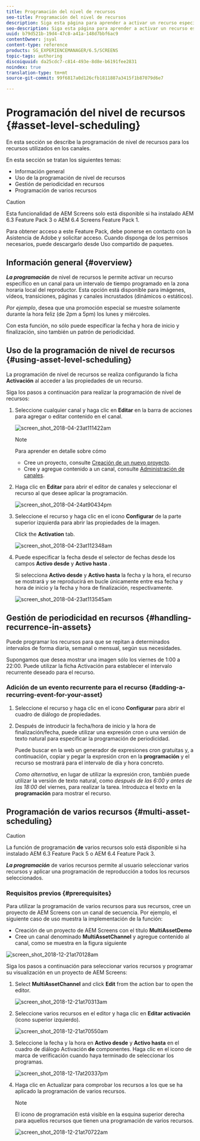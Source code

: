 ```yaml
---
title: Programación del nivel de recursos
seo-title: Programación del nivel de recursos
description: Siga esta página para aprender a activar un recurso específico en un canal durante un intervalo de tiempo programado en la zona horaria local del reproductor.
seo-description: Siga esta página para aprender a activar un recurso específico en un canal durante un intervalo de tiempo programado en la zona horaria local del reproductor.
uuid: b79d521b-19d4-47c8-a41a-148d7bbf6ac9
contentOwner: jsyal
content-type: reference
products: SG_EXPERIENCEMANAGER/6.5/SCREENS
topic-tags: authoring
discoiquuid: da25cdc7-c814-493e-8d8e-b6191fee2831
noindex: true
translation-type: tm+mt
source-git-commit: 99f6817a0d126cfb1811887a3415f1b87079d6e7

---
```



# Programación del nivel de recursos {#asset-level-scheduling}

En esta sección se describe la programación de nivel de recursos para los recursos utilizados en los canales.

En esta sección se tratan los siguientes temas:

* Información general
* Uso de la programación de nivel de recursos
* Gestión de periodicidad en recursos
* Programación de varios recursos


>[!CAUTION]
>
>Esta funcionalidad de AEM Screens solo está disponible si ha instalado AEM 6.3 Feature Pack 3 o AEM 6.4 Screens Feature Pack 1.
>
>Para obtener acceso a este Feature Pack, debe ponerse en contacto con la Asistencia de Adobe y solicitar acceso. Cuando disponga de los permisos necesarios, puede descargarlo desde Uso compartido de paquetes.

## Información general {#overview}

***La programación*** de nivel de recursos le permite activar un recurso específico en un canal para un intervalo de tiempo programado en la zona horaria local del reproductor. Esta opción está disponible para imágenes, vídeos, transiciones, páginas y canales incrustados (dinámicos o estáticos).

*Por ejemplo*, desea que una promoción especial se muestre solamente durante la hora feliz (de 2pm a 5pm) los lunes y miércoles.

Con esta función, no sólo puede especificar la fecha y hora de inicio y finalización, sino también un patrón de periodicidad.

## Uso de la programación de nivel de recursos {#using-asset-level-scheduling}

La programación de nivel de recursos se realiza configurando la ficha **Activación** al acceder a las propiedades de un recurso.

Siga los pasos a continuación para realizar la programación de nivel de recursos:

1. Seleccione cualquier canal y haga clic en **Editar** en la barra de acciones para agregar o editar contenido en el canal.

   ![screen_shot_2018-04-23at111422am](assets/screen_shot_2018-04-23at111422am.png)

   >[!NOTE]
   >
   >Para aprender en detalle sobre cómo
   >
   >* Cree un proyecto, consulte [Creación de un nuevo proyecto](creating-a-screens-project.md).
   >* Cree y agregue contenido a un canal, consulte [Administración de canales](managing-channels.md).


1. Haga clic en **Editar** para abrir el editor de canales y seleccionar el recurso al que desee aplicar la programación.

   ![screen_shot_2018-04-24at90434pm](assets/screen_shot_2018-04-24at90434pm.png)

1. Seleccione el recurso y haga clic en el icono **Configurar** de la parte superior izquierda para abrir las propiedades de la imagen.

   Click the **Activation** tab.

   ![screen_shot_2018-04-23at112348am](assets/screen_shot_2018-04-23at112348am.png)

1. Puede especificar la fecha desde el selector de fechas desde los campos **Activo desde** y **Activo hasta** .

   Si selecciona **Activo desde** y **Activo hasta** la fecha y la hora, el recurso se mostrará y se reproducirá en bucle únicamente entre esa fecha y hora de inicio y la fecha y hora de finalización, respectivamente.

   ![screen_shot_2018-04-23at113545am](assets/screen_shot_2018-04-23at113545am.png)

## Gestión de periodicidad en recursos {#handling-recurrence-in-assets}

Puede programar los recursos para que se repitan a determinados intervalos de forma diaria, semanal o mensual, según sus necesidades.

Supongamos que desea mostrar una imagen sólo los viernes de 1:00 a 22:00. Puede utilizar la ficha Activación para establecer el intervalo recurrente deseado para el recurso.

### Adición de un evento recurrente para el recurso {#adding-a-recurring-event-for-your-asset}

1. Seleccione el recurso y haga clic en el icono **Configurar** para abrir el cuadro de diálogo de propiedades.
1. Después de introducir la fecha/hora de inicio y la hora de finalización/fecha, puede utilizar una expresión cron o una versión de texto natural para especificar la programación de periodicidad.

   Puede buscar en la web un generador de expresiones cron gratuitas y, a continuación, copiar y pegar la expresión cron en la **programación** y el recurso se mostrará para el intervalo de día y hora concreto.

   *Como alternativa*, en lugar de utilizar la expresión cron, también puede utilizar la versión de texto natural, como *después de las 6:00 y antes de las 18:00* del viernes, para realizar la tarea. Introduzca el texto en la **programación** para mostrar el recurso.

## Programación de varios recursos {#multi-asset-scheduling}

>[!CAUTION]
>
>La función de programación **de** varios recursos solo está disponible si ha instalado AEM 6.3 Feature Pack 5 o AEM 6.4 Feature Pack 3.

***La programación*** de varios recursos permite al usuario seleccionar varios recursos y aplicar una programación de reproducción a todos los recursos seleccionados.

### Requisitos previos {#prerequisites}

Para utilizar la programación de varios recursos para sus recursos, cree un proyecto de AEM Screens con un canal de secuencia. Por ejemplo, el siguiente caso de uso muestra la implementación de la función:

* Creación de un proyecto de AEM Screens con el título **MultiAssetDemo**
* Cree un canal denominado **MultiAssetChannel** y agregue contenido al canal, como se muestra en la figura siguiente

![screen_shot_2018-12-21at70128am](assets/screen_shot_2018-12-21at70128am.png)

Siga los pasos a continuación para seleccionar varios recursos y programar su visualización en un proyecto de AEM Screens:

1. Select **MultiAssetChannel** and click **Edit** from the action bar to open the editor.

   ![screen_shot_2018-12-21at70313am](assets/screen_shot_2018-12-21at70313am.png)

1. Seleccione varios recursos en el editor y haga clic en **Editar activación** (icono superior izquierdo).

   ![screen_shot_2018-12-21at70550am](assets/screen_shot_2018-12-21at70550am.png)

1. Seleccione la fecha y la hora en **Activo desde** y **Activo hasta** en el cuadro de diálogo Activación **de** componentes. Haga clic en el icono de marca de verificación cuando haya terminado de seleccionar los programas.

   ![screen_shot_2018-12-17at20337pm](assets/screen_shot_2018-12-17at20337pm.png)

1. Haga clic en Actualizar para comprobar los recursos a los que se ha aplicado la programación de varios recursos.

   >[!NOTE]
   >
   >El icono de programación está visible en la esquina superior derecha para aquellos recursos que tienen una programación de varios recursos.

   ![screen_shot_2018-12-21at70722am](assets/screen_shot_2018-12-21at70722am.png)


